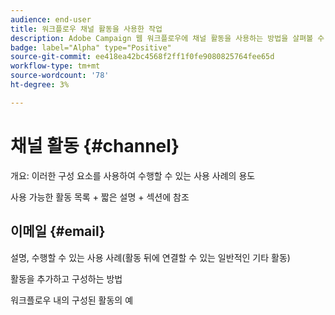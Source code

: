 ```yaml
---
audience: end-user
title: 워크플로우 채널 활동을 사용한 작업
description: Adobe Campaign 웹 워크플로우에 채널 활동을 사용하는 방법을 살펴볼 수 있습니다
badge: label="Alpha" type="Positive"
source-git-commit: ee418ea42bc4568f2ff1f0fe9080825764fee65d
workflow-type: tm+mt
source-wordcount: '78'
ht-degree: 3%

---
```


# 채널 활동 {#channel}

개요: 이러한 구성 요소를 사용하여 수행할 수 있는 사용 사례의 용도

사용 가능한 활동 목록 + 짧은 설명 + 섹션에 참조

## 이메일 {#email}

설명, 수행할 수 있는 사용 사례(활동 뒤에 연결할 수 있는 일반적인 기타 활동)

활동을 추가하고 구성하는 방법

워크플로우 내의 구성된 활동의 예
